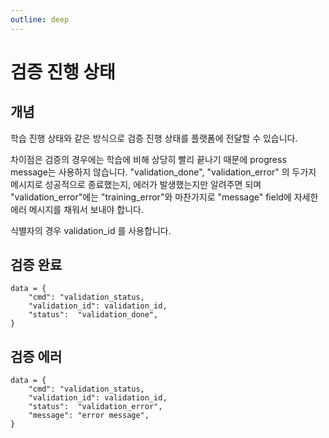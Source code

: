 ```yaml
---
outline: deep
---
```


# 검증 진행 상태
## 개념
학습 진행 상태와 같은 방식으로 검증 진행 상태를 플랫폼에 전달할 수 있습니다.

차이점은 검증의 경우에는 학습에 비해 상당히 빨리 끝나기 때문에 progress message는 사용하지 않습니다. "validation_done", "validation_error" 의 두가지 메시지로 성공적으로 종료했는지, 에러가 발생했는지만 알려주면 되며 "validation_error"에는 "training_error"와 마찬가지로 "message" field에 자세한 에러 메시지를 채워서 보내야 합니다.

식별자의 경우 validation_id 를 사용합니다.

## 검증 완료

```
data = {
    "cmd": "validation_status,
    "validation_id": validation_id,
    "status":  "validation_done",
}
```

## 검증 에러

```
data = {
    "cmd": "validation_status,
    "validation_id": validation_id,
    "status":  "validation_error",
    "message": "error message",
}
```